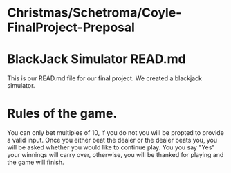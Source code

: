 # Christmas/Schetroma/Coyle-FinalProject-Preposal

# BlackJack Simulator READ.md
This is our READ.md file for our final project. We created a blackjack simulator.

# Rules of the game.
You can only bet multiples of 10, if you do not you will be propted to provide a valid input. 
Once you either beat the dealer or the dealer beats you, you will be asked whether you would like to continue play. 
You you say "Yes" your winnings will carry over, otherwise, you will be thanked for playing and the game will finish. 
